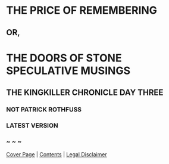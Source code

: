 # THE PRICE OF REMEMBERING

## OR,

# THE DOORS OF STONE SPECULATIVE MUSINGS

## THE KINGKILLER CHRONICLE DAY THREE

### NOT PATRICK ROTHFUSS

### LATEST VERSION

### ~ ~ ~

[Cover Page](Cover_Page.md) | [Contents](Contents.md) | [Legal Disclaimer](Legal_Disclaimer.md)
